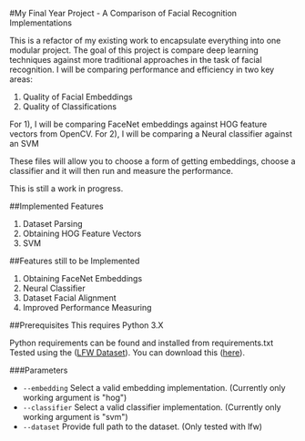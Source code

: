 #My Final Year Project - A Comparison of Facial Recognition Implementations

This is a refactor of my existing work to encapsulate everything into one modular project.
The goal of this project is compare deep learning techniques against more traditional approaches
in the task of facial recognition. I will be comparing performance and efficiency in two key areas:
1) Quality of Facial Embeddings
2) Quality of Classifications

For 1), I will be comparing FaceNet embeddings against HOG feature vectors from OpenCV.
For 2), I will be comparing a Neural classifier against an SVM

These files will allow you to choose a form of getting embeddings, choose a classifier and it will then
run and measure the performance.

This is still a work in progress.

##Implemented Features
1) Dataset Parsing
2) Obtaining HOG Feature Vectors
3) SVM

##Features still to be Implemented
1) Obtaining FaceNet Embeddings
2) Neural Classifier
3) Dataset Facial Alignment
4) Improved Performance Measuring

##Prerequisites
This requires Python 3.X

Python requirements can be found and installed from requirements.txt
Tested using the ([LFW Dataset](http://vis-www.cs.umass.edu/lfw/)). You can download this ([here](http://vis-www.cs.umass.edu/lfw/lfw.tgz)).

###Parameters
- `--embedding`     Select a valid embedding implementation. (Currently only working argument is "hog")
- `--classifier`    Select a valid classifier implementation. (Currently only working argument is "svm")
- `--dataset`       Provide full path to the dataset. (Only tested with lfw)


